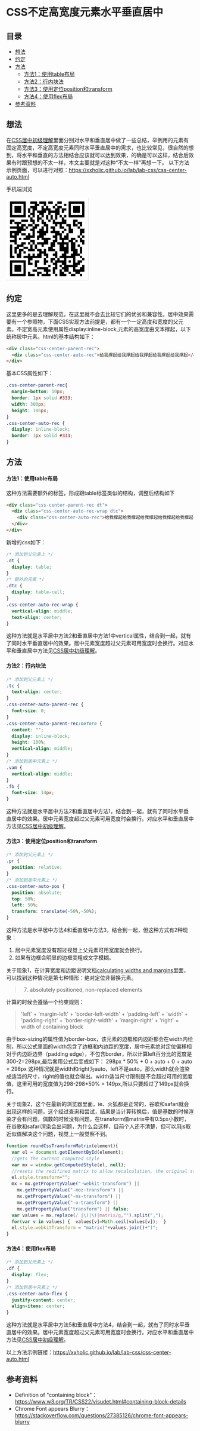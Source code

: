 # CSS不定高宽度元素水平垂直居中
## 目录
- [想法](#mind)
- [约定](#appoint)
- [方法](#ways)
  - [方法1：使用table布局](#way1)
  - [方法2：行内块法](#way2)
  - [方法3：使用定位position和transform](#way3)
  - [方法4：使用flex布局](#way4)
- [参考资料](#reference)
## <a name="mind"></a> 想法
在[CSS居中初级理解](https://github.com/XXHolic/blog/issues/3)里面分别对水平和垂直居中做了一些总结，举例用的元素有固定高宽度，不定高宽度元素同时水平垂直居中的需求，也比较常见，很自然的想到，将水平和垂直的方法相结合应该就可以达到效果，的确是可以这样，结合后效果有时跟预想的不太一样，本文主要就是对这种“不太一样”再想一下。
以下方法示例页面，可以进行对照：https://xxholic.github.io/lab/lab-css/css-center-auto.html

手机端浏览

![二维码](./images/4.png)
## <a name="appoint"></a> 约定
这里更多的是去理解规范，在这里就不会去比较它们的优劣和兼容性。居中效果需要有一个参照物，下面CSS实现方法前提是，都有一个一定高度和宽度的父元素。不定宽高元素使用属性display:inline-block,元素的高宽度由文本撑起，以下统称居中元素。html的基本结构如下：
```html
<div class="css-center-parent-rec">
  <div class="css-center-auto-rec">给我撑起给我撑起给我撑起给我撑起给我撑起</div>
</div>
```
基本CSS属性如下：
```css
.css-center-parent-rec{
  margin-bottom: 10px;
  border: 1px solid #333;
  width: 300px;
  height: 186px;
}
.css-center-auto-rec {
  display: inline-block;
  border: 1px solid #333;
}
```
## <a name="ways"></a> 方法
#### <a name="way1"></a> 方法1：使用table布局
这种方法需要额外的标签，形成跟table标签类似的结构，调整后结构如下
```html
<div class="css-center-parent-rec dt">
  <div class="css-center-auto-rec-wrap dtc">
    <div class="css-center-auto-rec">给我撑起给我撑起给我撑起给我撑起给我撑起</div>
  </div>
</div>
```
新增的css如下：
```css
/* 添加到父元素上 */
.dt {
  display: table;
}
/* 额外的元素 */
.dtc {
  display: table-cell;
}
.css-center-auto-rec-wrap {
  vertical-align: middle;
  text-align: center;
}
```
这种方法就是水平居中方法2和垂直居中方法1中vertical属性，结合到一起，就有了同时水平垂直居中的效果。居中元素宽度超过父元素可用宽度时会换行。对应水平和垂直居中方法见[CSS居中初级理解](https://github.com/XXHolic/blog/issues/3)。
#### <a name="way2"></a> 方法2：行内块法
```css
/* 添加到父元素上 */
.tc {
  text-align: center;
}
.css-center-auto-parent-rec {
  font-size: 0;
}
.css-center-auto-parent-rec:before {
  content: "";
  display: inline-block;
  height: 100%;
  vertical-align: middle;
}
/* 添加到居中元素上 */
.vam {
  vertical-align: middle;
}
.fb {
  font-size: 14px;
}
```
这种方法就是水平居中方法2和垂直居中方法1，结合到一起，就有了同时水平垂直居中的效果。居中元素宽度超过父元素可用宽度时会换行。对应水平和垂直居中方法见[CSS居中初级理解](https://github.com/XXHolic/blog/issues/3)。
#### <a name="way3"></a> 方法3：使用定位position和transform
```css
/* 添加到父元素上 */
.pr {
  position: relative;
}
/* 添加到居中元素上 */
.css-center-auto-pos {
  position: absolute;
  top: 50%;
  left: 50%;
  transform: translate(-50%,-50%);
}
```
这种方法是水平居中方法4和垂直居中方法3，结合到一起，但这种方式有2种现象：
1. 居中元素宽度没有超过视觉上父元素可用宽度就会换行。
2. 如果有边框会明显的边框变粗或文字模糊。

关于现象1，在计算宽度和边距说明文档[calculating widths and margins](https://www.w3.org/TR/CSS22/visudet.html#Computing_widths_and_margins)里面，可以找到这种情况是第七种情形：绝对定位非替换元素。
> 7. absolutely positioned, non-replaced elements

计算的时候会遵循一个约束规则：
> 'left' + 'margin-left' + 'border-left-width' + 'padding-left' + 'width' + 'padding-right' + 'border-right-width' + 'margin-right' + 'right' = width of containing block

由于box-sizing的属性值为border-box，该元素的边框和内边距都会在width内绘制，所以公式里面的width包含了边框和内边距的宽度，居中元素绝对定位偏移相对于内边距边界（padding edge），不包含border，所以计算left百分比的宽度是300-2=298px,最后套用公式后变成如下：
  298px * 50% + 0 + auto + 0 + auto = 298px
这种情况就是width和right为auto，left不是auto，那么width就会渲染成适当的尺寸，right的值也就会得出。width适当尺寸限制是不会超过可用的宽度值，这里可用的宽度值为298-298*50% = 149px,所以只要超过了149px就会换行。

关于现象2，这个在最新的浏览器里面，ie、火狐都是正常的，谷歌和safari就会出现这样的问题，这个经过查询和尝试，结果是当计算转换后，值是基数的时候渲染才会有问题，偶数的时候没有问题，在transform值matrix中有0.5px小数时，在谷歌和safari渲染会出问题，为什么会这样，目前个人还不清楚，但可以用js取近似值解决这个问题，视觉上一般觉察不到。
```javascript
function roundCssTransformMatrix(element){
  var el = document.getElementById(element);
  //gets the current computed style
  var mx = window.getComputedStyle(el, null);
  //resets the redifined matrix to allow recalculation, the original style should be defined in the class not inline.
  el.style.transform="";
  mx = mx.getPropertyValue("-webkit-transform") ||
    mx.getPropertyValue("-moz-transform") ||
    mx.getPropertyValue("-ms-transform") ||
    mx.getPropertyValue("-o-transform") ||
    mx.getPropertyValue("transform") || false;
  var values = mx.replace(/ |\(|\)|matrix/g,"").split(",");
  for(var v in values) {  values[v]=Math.ceil(values[v]);  }
  el.style.webkitTransform = "matrix("+values.join()+")";
}

```
#### <a name="way4"></a> 方法4：使用flex布局
```css
/* 添加到父元素上 */
.df {
  display: flex;
}
/* 添加到居中元素上 */
.css-center-auto-flex {
  justify-content: center;
  align-items: center;
}
```
这种方法就是水平居中方法5和垂直居中方法4，结合到一起，就有了同时水平垂直居中的效果。居中元素宽度超过父元素可用宽度时会换行。对应水平和垂直居中方法见[CSS居中初级理解](https://github.com/XXHolic/blog/issues/3)。

以上方法示例链接：https://xxholic.github.io/lab/lab-css/css-center-auto.html

## <a name="reference"></a> 参考资料
- Definition of "containing block"：https://www.w3.org/TR/CSS22/visudet.html#containing-block-details
- Chrome Font appears Blurry：https://stackoverflow.com/questions/27385126/chrome-font-appears-blurry
